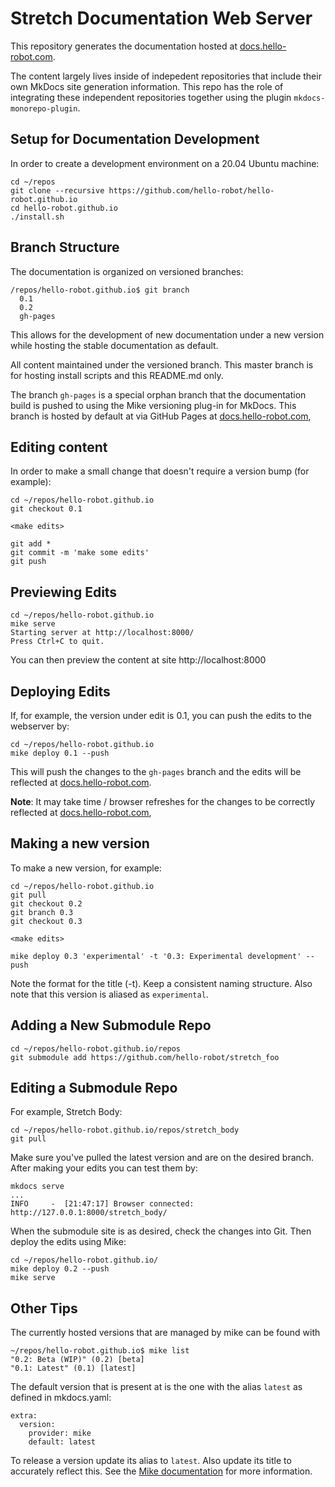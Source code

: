# Stretch Documentation Web Server

This repository generates the documentation hosted at [docs.hello-robot.com](https://docs.hello-robot.com). 

The content largely lives inside of indepedent repositories that include their own MkDocs site generation information. This repo has the role of integrating these independent repositories together using the plugin `mkdocs-monorepo-plugin`.

## Setup for Documentation Development
In order to create a development environment on a 20.04 Ubuntu machine:
```
cd ~/repos
git clone --recursive https://github.com/hello-robot/hello-robot.github.io
cd hello-robot.github.io
./install.sh
```

## Branch Structure
The documentation is organized on versioned branches:
```commandline
/repos/hello-robot.github.io$ git branch
  0.1
  0.2
  gh-pages
```
This allows for the development of new documentation under a new version while hosting the stable documentation as default.

All content maintained under the versioned branch. This master branch is for hosting install scripts and this README.md only.

The branch `gh-pages` is a special orphan branch that the documentation build is pushed to using the Mike versioning plug-in for MkDocs. This branch is hosted by default at via GitHub Pages at [docs.hello-robot.com](docs.hello-robot.com),
## Editing content
In order to make a small change that doesn't require a version bump (for example):
```commandline
cd ~/repos/hello-robot.github.io
git checkout 0.1

<make edits>

git add *
git commit -m 'make some edits'
git push
```

## Previewing Edits

```commandline
cd ~/repos/hello-robot.github.io
mike serve
Starting server at http://localhost:8000/
Press Ctrl+C to quit.
```
You can then preview the content at site http://localhost:8000
## Deploying Edits
If, for example, the version under edit is 0.1, you can push the edits to the webserver by:
```commandline
cd ~/repos/hello-robot.github.io
mike deploy 0.1 --push
```
This will push the changes to the `gh-pages` branch and the edits will be reflected at [docs.hello-robot.com](docs.hello-robot.com). 

**Note**: It may take time / browser refreshes for the changes to be correctly reflected at [docs.hello-robot.com](docs.hello-robot.com),

## Making a new version
To make a new version, for example:
```commandline
cd ~/repos/hello-robot.github.io
git pull
git checkout 0.2
git branch 0.3
git checkout 0.3

<make edits>

mike deploy 0.3 'experimental' -t '0.3: Experimental development' --push
```

Note the format for the title (-t). Keep a consistent naming structure. Also note that this version is aliased as `experimental`. 
## Adding a New Submodule Repo
```commandline
cd ~/repos/hello-robot.github.io/repos
git submodule add https://github.com/hello-robot/stretch_foo
```

## Editing a Submodule Repo
For example, Stretch Body:

```commandline
cd ~/repos/hello-robot.github.io/repos/stretch_body
git pull
```
Make sure you've pulled the latest version and are on the desired branch. After making your edits you can test them by:
```commandline
mkdocs serve
...
INFO     -  [21:47:17] Browser connected: http://127.0.0.1:8000/stretch_body/
```
When the submodule site is as desired, check the changes into Git. Then deploy the edits using Mike:
```commandline
cd ~/repos/hello-robot.github.io/
mike deploy 0.2 --push
mike serve
```
## Other Tips
The currently hosted versions that are managed by mike can be found with
```commandline
~/repos/hello-robot.github.io$ mike list
"0.2: Beta (WIP)" (0.2) [beta]
"0.1: Latest" (0.1) [latest]
```
The default version that is present at is the one with the alias `latest` as defined in mkdocs.yaml:
```commandline
extra:
  version:
    provider: mike
    default: latest
```
To release a version update its alias to `latest`. Also update its title to accurately reflect this. See the [Mike documentation](https://pypi.org/project/mike/) for more information.

